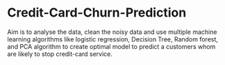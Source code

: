 # Credit-Card-Churn-Prediction
Aim is to analyse the data, clean the noisy data and use multiple machine learning algorithms like logistic regression, Decision Tree, Random forest, and PCA algorithm to create optimal model to predict a customers whom are likely to stop credit-card service.
